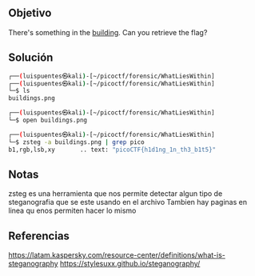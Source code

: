 ## Objetivo 
There's something in the [building](https://jupiter.challenges.picoctf.org/static/011955b303f293d60c8116e6a4c5c84f/buildings.png). Can you retrieve the flag?

## Solución
```bash
┌──(luispuentes㉿kali)-[~/picoctf/forensic/WhatLiesWithin]
┌──(luispuentes㉿kali)-[~/picoctf/forensic/WhatLiesWithin]
└─$ ls
buildings.png

┌──(luispuentes㉿kali)-[~/picoctf/forensic/WhatLiesWithin]
└─$ open buildings.png 

┌──(luispuentes㉿kali)-[~/picoctf/forensic/WhatLiesWithin]
└─$ zsteg -a buildings.png | grep pico
b1,rgb,lsb,xy       .. text: "picoCTF{h1d1ng_1n_th3_b1t5}"


```


## Notas
zsteg  es una herramienta que nos permite detectar algun tipo de steganografia que se este usando en el archivo
Tambien hay paginas en linea qu enos permiten hacer lo mismo


## Referencias
https://latam.kaspersky.com/resource-center/definitions/what-is-steganography
https://stylesuxx.github.io/steganography/